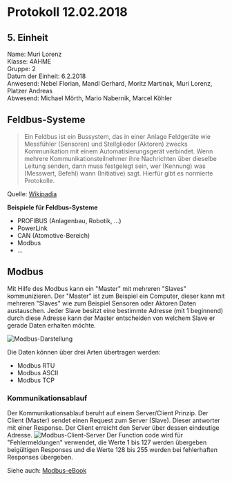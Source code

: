 # Protokoll 12.02.2018
## 5. Einheit

Name: Muri Lorenz <br>
Klasse: 4AHME <br>
Gruppe: 2 <br>
Datum der Einheit: 6.2.2018 <br>
Anwesend: Nebel Florian, Mandl Gerhard,  Moritz Martinak,  Muri Lorenz, Platzer Andreas <br>
Abwesend: Michael Mörth, Mario Nabernik, Marcel Köhler <br>

## Feldbus-Systeme
> Ein Feldbus ist ein Bussystem, das in einer Anlage Feldgeräte wie Messfühler (Sensoren) und Stellglieder (Aktoren) zwecks Kommunikation mit einem Automatisierungsgerät verbindet. Wenn mehrere Kommunikationsteilnehmer ihre Nachrichten über dieselbe Leitung senden, dann muss festgelegt sein, wer (Kennung) was (Messwert, Befehl) wann (Initiative) sagt. Hierfür gibt es normierte Protokolle.

Quelle: [Wikipadia](https://de.wikipedia.org/wiki/Feldbus)

**Beispiele für Feldbus-Systeme**
* PROFIBUS (Anlagenbau, Robotik, ...) 
* PowerLink
* CAN (Atomotive-Bereich)
* Modbus
* ...

## Modbus
Mit Hilfe des Modbus kann ein "Master" mit mehreren "Slaves" kommunizieren.
Der "Master" ist zum Beispiel ein Computer, dieser kann mit mehreren "Slaves" wie zum Beispiel Sensoren oder Aktoren Daten austauschen. 
Jeder Slave besitzt eine bestimmte Adresse (mit 1 beginnend) durch diese Adresse kann der Master entscheiden von welchem Slave er gerade Daten erhalten möchte.

![Modbus-Darstellung](https://github.com/HTLMechatronics/m14-la1-sx/blob/murlom14/murlom14/modbus_system.gif)

Die Daten können über drei Arten übertragen werden:
* Modbus RTU
* Modbus ASCII
* Modbus TCP

### Kommunikationsablauf
Der Kommunikationsablauf beruht auf einem Server/Client Prinzip. Der Client (Master) sendet einen Request zum Server (Slave). Dieser antworter mit einer Response. Der Client erreicht den Server über dessen eindeutige Adresse.
![Modbus-Client-Server](https://github.com/HTLMechatronics/m14-la1-sx/blob/murlom14/murlom14/modbus_transaction_error_free_png.png)
Der Function code wird für "Fehlermeldungen" verwendet, die Werte 1 bis 127 werden übergeben beigültigen Responses und die Werte 128 bis 255 werden bei fehlerhaften Responses übergeben.

Siehe auch: [Modbus-eBook](https://lms.at/dotlrn/classes/htl_elektrotechnik/610437.4AHME_LA1.17_18/xolrn/E7BE8C85F66CA/2148F16AC6F2E.symlink?resource_id=0-236827434-257560369&m=view#167572556)

